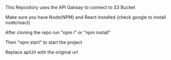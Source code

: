 This Repository uses the API Gatway to connect to S3 Bucket

Make sure you have Node(NPM) and React installed (check google to install node/react)

After cloning the repo run "npm i" or "npm install"

Then "npm start" to start the project

Replace apiUrl with the original url

